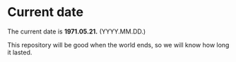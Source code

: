 # Current date

The current date is **1971.05.21.** (YYYY.MM.DD.)

This repository will be good when the world ends, so we will know how long it lasted.
